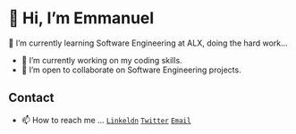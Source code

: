# 👋 Hi, I’m Emmanuel

🌱 I’m currently learning Software Engineering at ALX, doing the hard work...

* 🔭 I’m currently working on my coding skills.
* 👯 I’m open to collaborate on Software Engineering projects.

## Contact

- 📫 How to reach me ...
[`Linkeldn`](https://www.linkedin.com/in/boluwatife-oyewumi-2a0b711b5/?lipi=urn%3Ali%3Apage%3Ad_flagship3_feed%3BHRZiSDGtQGa%2BqdYu3PvtQg%3D%3D)
[`Twitter`](https://twitter.com/Lex_zyy)
[`Email`](boluoyewumi79@gmail.com)



<!---
Bolexzy/Bolexzy is a ✨ special ✨ repository because its `README.md` (this file) appears on your GitHub profile.
You can click the Preview link to take a look at your changes.
--->
